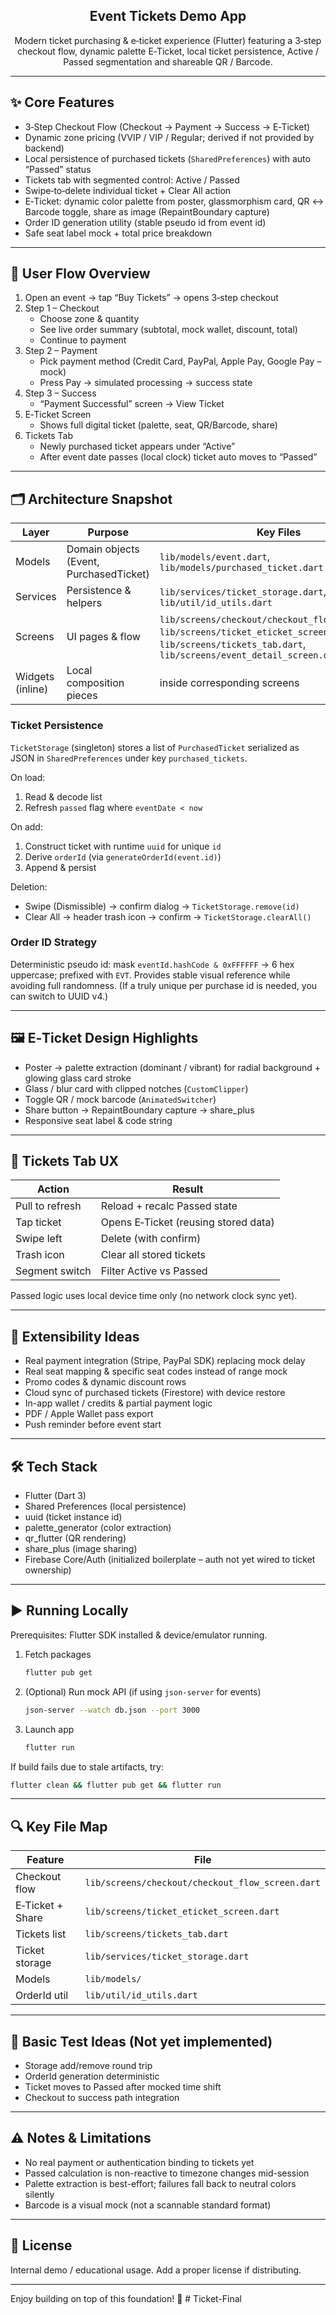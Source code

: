 <div align="center">
 
## Event Tickets Demo App

Modern ticket purchasing & e‑ticket experience (Flutter) featuring a 3‑step checkout flow, dynamic palette E‑Ticket, local ticket persistence, Active / Passed segmentation and shareable QR / Barcode.

</div>

---

## ✨ Core Features

- 3‑Step Checkout Flow (Checkout → Payment → Success → E‑Ticket)
- Dynamic zone pricing (VVIP / VIP / Regular; derived if not provided by backend)
- Local persistence of purchased tickets (`SharedPreferences`) with auto “Passed” status
- Tickets tab with segmented control: Active / Passed
- Swipe‑to‑delete individual ticket + Clear All action
- E‑Ticket: dynamic color palette from poster, glassmorphism card, QR ↔ Barcode toggle, share as image (RepaintBoundary capture)
- Order ID generation utility (stable pseudo id from event id)
- Safe seat label mock + total price breakdown

---

## 🧭 User Flow Overview

1. Open an event → tap “Buy Tickets” → opens 3‑step checkout
2. Step 1 – Checkout
	- Choose zone & quantity
	- See live order summary (subtotal, mock wallet, discount, total)
	- Continue to payment
3. Step 2 – Payment
	- Pick payment method (Credit Card, PayPal, Apple Pay, Google Pay – mock) 
	- Press Pay → simulated processing → success state
4. Step 3 – Success
	- “Payment Successful” screen → View Ticket
5. E‑Ticket Screen
	- Shows full digital ticket (palette, seat, QR/Barcode, share)
6. Tickets Tab
	- Newly purchased ticket appears under “Active”
	- After event date passes (local clock) ticket auto moves to “Passed”

---

## 🗂 Architecture Snapshot

| Layer | Purpose | Key Files |
|-------|---------|-----------|
| Models | Domain objects (Event, PurchasedTicket) | `lib/models/event.dart`, `lib/models/purchased_ticket.dart` |
| Services | Persistence & helpers | `lib/services/ticket_storage.dart`, `lib/util/id_utils.dart` |
| Screens | UI pages & flow | `lib/screens/checkout/checkout_flow_screen.dart`, `lib/screens/ticket_eticket_screen.dart`, `lib/screens/tickets_tab.dart`, `lib/screens/event_detail_screen.dart` |
| Widgets (inline) | Local composition pieces | inside corresponding screens |

### Ticket Persistence
`TicketStorage` (singleton) stores a list of `PurchasedTicket` serialized as JSON in `SharedPreferences` under key `purchased_tickets`.

On load:
1. Read & decode list
2. Refresh `passed` flag where `eventDate < now`

On add:
1. Construct ticket with runtime `uuid` for unique `id`
2. Derive `orderId` (via `generateOrderId(event.id)`) 
3. Append & persist

Deletion:
- Swipe (Dismissible) → confirm dialog → `TicketStorage.remove(id)`
- Clear All → header trash icon → confirm → `TicketStorage.clearAll()`

### Order ID Strategy
Deterministic pseudo id: mask `eventId.hashCode & 0xFFFFFF` → 6 hex uppercase; prefixed with `EVT`. Provides stable visual reference while avoiding full randomness. (If a truly unique per purchase id is needed, you can switch to UUID v4.)

---

## 🖼 E‑Ticket Design Highlights

- Poster → palette extraction (dominant / vibrant) for radial background + glowing glass card stroke
- Glass / blur card with clipped notches (`CustomClipper`)
- Toggle QR / mock barcode (`AnimatedSwitcher`)
- Share button → RepaintBoundary capture → share_plus
- Responsive seat label & code string

---

## 🧾 Tickets Tab UX

| Action | Result |
|--------|--------|
| Pull to refresh | Reload + recalc Passed state |
| Tap ticket | Opens E‑Ticket (reusing stored data) |
| Swipe left | Delete (with confirm) |
| Trash icon | Clear all stored tickets |
| Segment switch | Filter Active vs Passed |

Passed logic uses local device time only (no network clock sync yet).

---

## 🔌 Extensibility Ideas

- Real payment integration (Stripe, PayPal SDK) replacing mock delay
- Real seat mapping & specific seat codes instead of range mock
- Promo codes & dynamic discount rows
- Cloud sync of purchased tickets (Firestore) with device restore
- In-app wallet / credits & partial payment logic
- PDF / Apple Wallet pass export
- Push reminder before event start

---

## 🛠 Tech Stack

- Flutter (Dart 3)
- Shared Preferences (local persistence)
- uuid (ticket instance id)
- palette_generator (color extraction)
- qr_flutter (QR rendering)
- share_plus (image sharing)
- Firebase Core/Auth (initialized boilerplate – auth not yet wired to ticket ownership)

---

## ▶️ Running Locally

Prerequisites: Flutter SDK installed & device/emulator running.

1. Fetch packages
	```bash
	flutter pub get
	```
2. (Optional) Run mock API (if using `json-server` for events)
	```bash
	json-server --watch db.json --port 3000
	```
3. Launch app
	```bash
	flutter run
	```

If build fails due to stale artifacts, try:
```bash
flutter clean && flutter pub get && flutter run
```

---

## 🔍 Key File Map

| Feature | File |
|---------|------|
| Checkout flow | `lib/screens/checkout/checkout_flow_screen.dart` |
| E‑Ticket + Share | `lib/screens/ticket_eticket_screen.dart` |
| Tickets list | `lib/screens/tickets_tab.dart` |
| Ticket storage | `lib/services/ticket_storage.dart` |
| Models | `lib/models/` |
| OrderId util | `lib/util/id_utils.dart` |

---

## 🧪 Basic Test Ideas (Not yet implemented)

- Storage add/remove round trip
- OrderId generation deterministic
- Ticket moves to Passed after mocked time shift
- Checkout to success path integration

---

## ⚠️ Notes & Limitations

- No real payment or authentication binding to tickets yet
- Passed calculation is non-reactive to timezone changes mid-session
- Palette extraction is best-effort; failures fall back to neutral colors silently
- Barcode is a visual mock (not a scannable standard format)

---

## 📄 License
Internal demo / educational usage. Add a proper license if distributing.

---

Enjoy building on top of this foundation! 🚀
#   T i c k e t - F i n a l  
 